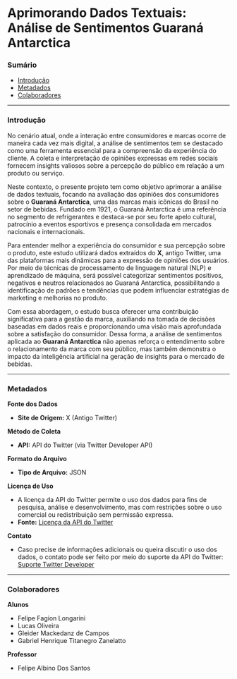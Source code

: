 # Aprimorando Dados Textuais: Análise de Sentimentos Guaraná Antarctica

### Sumário
- [Introdução](#introdução)
- [Metadados](#metadados)
- [Colaboradores](#colaboradores)

---

### Introdução

No cenário atual, onde a interação entre consumidores e marcas ocorre de maneira cada vez mais digital, a análise de sentimentos tem se destacado como uma ferramenta essencial para a compreensão da experiência do cliente. A coleta e interpretação de opiniões expressas em redes sociais fornecem insights valiosos sobre a percepção do público em relação a um produto ou serviço.

Neste contexto, o presente projeto tem como objetivo aprimorar a análise de dados textuais, focando na avaliação das opiniões dos consumidores sobre o **Guaraná Antarctica**, uma das marcas mais icônicas do Brasil no setor de bebidas. Fundado em 1921, o Guaraná Antarctica é uma referência no segmento de refrigerantes e destaca-se por seu forte apelo cultural, patrocínio a eventos esportivos e presença consolidada em mercados nacionais e internacionais.

Para entender melhor a experiência do consumidor e sua percepção sobre o produto, este estudo utilizará dados extraídos do **X**, antigo Twitter, uma das plataformas mais dinâmicas para a expressão de opiniões dos usuários. Por meio de técnicas de processamento de linguagem natural (NLP) e aprendizado de máquina, será possível categorizar sentimentos positivos, negativos e neutros relacionados ao Guaraná Antarctica, possibilitando a identificação de padrões e tendências que podem influenciar estratégias de marketing e melhorias no produto.

Com essa abordagem, o estudo busca oferecer uma contribuição significativa para a gestão da marca, auxiliando na tomada de decisões baseadas em dados reais e proporcionando uma visão mais aprofundada sobre a satisfação do consumidor. Dessa forma, a análise de sentimentos aplicada ao **Guaraná Antarctica** não apenas reforça o entendimento sobre o relacionamento da marca com seu público, mas também demonstra o impacto da inteligência artificial na geração de insights para o mercado de bebidas.

---

### Metadados

**Fonte dos Dados**  
- **Site de Origem:** X (Antigo Twitter)

**Método de Coleta**  
- **API:** API do Twitter (via Twitter Developer API)

**Formato do Arquivo**  
- **Tipo de Arquivo:** JSON

**Licença de Uso**  
- A licença da API do Twitter permite o uso dos dados para fins de pesquisa, análise e desenvolvimento, mas com restrições sobre o uso comercial ou redistribuição sem permissão expressa.  
- **Fonte:** [Licença da API do Twitter](https://developer.twitter.com/en/developer-terms/agreement-and-policy)

**Contato**  
- Caso precise de informações adicionais ou queira discutir o uso dos dados, o contato pode ser feito por meio do suporte da API do Twitter: [Suporte Twitter Developer](https://developer.twitter.com/en/support)

---

### Colaboradores

**Alunos**  
- Felipe Fagion Longarini  
- Lucas Oliveira  
- Gleider Mackedanz de Campos  
- Gabriel Henrique Titanegro Zanelatto  

**Professor**  
- Felipe Albino Dos Santos


<br>

